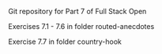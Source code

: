 Git repository for Part 7 of Full Stack Open

Exercises 7.1 - 7.6 in folder routed-anecdotes

Exercise 7.7 in folder country-hook
